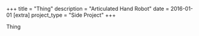 +++
title = "Thing"
description = "Articulated Hand Robot"
date = 2016-01-01
[extra]
project_type = "Side Project"
+++

Thing